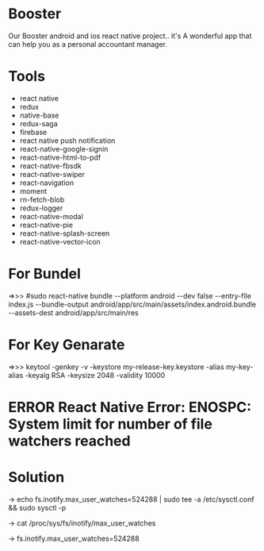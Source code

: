 # Booster

Our Booster android and ios react native project.. it's A wonderful app that can help you as a personal accountant manager.

# Tools
- react native
- redux
- native-base
- redux-saga
- firebase
- react native push notification
- react-native-google-signin
- react-native-html-to-pdf
- react-native-fbsdk
- react-native-swiper
- react-navigation
- moment
- rn-fetch-blob
- redux-logger
- react-native-modal
- react-native-pie
- react-native-splash-screen
- react-native-vector-icon
    
    
# For Bundel
=>>> #sudo react-native bundle --platform android --dev false --entry-file index.js --bundle-output android/app/src/main/assets/index.android.bundle --assets-dest android/app/src/main/res

# For Key Genarate
=>>> keytool -genkey -v -keystore my-release-key.keystore -alias my-key-alias -keyalg RSA -keysize 2048 -validity 10000

# ERROR React Native Error: ENOSPC: System limit for number of file watchers reached

# Solution

-> echo fs.inotify.max_user_watches=524288 | sudo tee -a /etc/sysctl.conf && sudo sysctl -p

-> cat /proc/sys/fs/inotify/max_user_watches

-> fs.inotify.max_user_watches=524288

